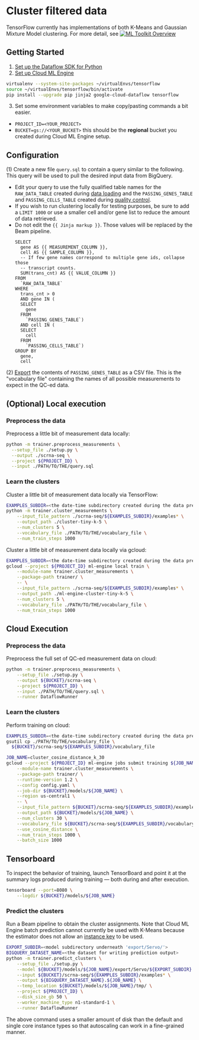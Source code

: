 Cluster filtered data
=====================

TensorFlow currently has implementations of both K-Means and Gaussian Mixture
Model clustering. For more detail, see [![ML Toolkit Overview](http://img.youtube.com/vi/Tuv5QYKU-MM/0.jpg)](https://www.youtube.com/watch?v=Tuv5QYKU-MM)

## Getting Started

1. [Set up the Dataflow SDK for Python](https://cloud.google.com/dataflow/docs/quickstarts/quickstart-python)
2. [Set up Cloud ML Engine](https://cloud.google.com/ml-engine/docs/quickstarts/command-line)

```bash
virtualenv --system-site-packages ~/virtualEnvs/tensorflow
source ~/virtualEnvs/tensorflow/bin/activate
pip install --upgrade pip jinja2 google-cloud-dataflow tensorflow
```

3. Set some environment variables to make copy/pasting commands a bit easier.

  * `PROJECT_ID=<YOUR_PROJECT>`
  * `BUCKET=gs://<YOUR_BUCKET>` this should be the **regional** bucket you
  created during Cloud ML Engine setup.

## Configuration

(1) Create a new file `query.sql` to contain a query similar to the following.
This query will be used to pull the desired input data from BigQuery.

  * Edit your query to use the fully qualified table
    names for the `RAW_DATA_TABLE` created during [data loading](../data_loading)
    and the `PASSING_GENES_TABLE` and `PASSING_CELLS_TABLE` created during
    [quality control](./quality_control).
  * If you wish to run clustering locally for testing purposes, be sure to add
    a `LIMIT 1000` or use a smaller cell and/or gene list to reduce the amount of data
    retrieved.
  * Do not edit the `{{ Jinja markup }}`. Those values will be replaced by the
    Beam pipeline.
    ```
    SELECT
      gene AS {{ MEASUREMENT_COLUMN }},
      cell AS {{ SAMPLE_COLUMN }},
      -- If few gene names correspond to multiple gene ids, collapse those
      -- transcript counts.
      SUM(trans_cnt) AS {{ VALUE_COLUMN }}
    FROM
      `RAW_DATA_TABLE`
    WHERE
      trans_cnt > 0
      AND gene IN (
      SELECT
        gene
      FROM
        `PASSING_GENES_TABLE`)
      AND cell IN (
      SELECT
        cell
      FROM
        `PASSING_CELLS_TABLE`)
    GROUP BY
      gene,
      cell
    ```

(2) [Export](https://cloud.google.com/bigquery/docs/exporting-data) the contents
of `PASSING_GENES_TABLE` as a CSV file. This is the "vocabulary file" containing
the names of all possible measurements to expect in the QC-ed data.

## (Optional) Local execution

### Preprocess the data
Preprocess a little bit of measurement data locally:

```bash
python -m trainer.preprocess_measurements \
  --setup_file ./setup.py \
  --output ./scrna-seq \
  --project ${PROJECT_ID} \
  --input ./PATH/TO/THE/query.sql
```

### Learn the clusters
Cluster a little bit of measurement data locally via TensorFlow:

```bash
EXAMPLES_SUBDIR=<the date-time subdirectory created during the data preprocess step>
python -m trainer.cluster_measurements \
    --input_file_pattern ./scrna-seq/${EXAMPLES_SUBDIR}/examples* \
    --output_path ./cluster-tiny-k-5 \
    --num_clusters 5 \
    --vocabulary_file ./PATH/TO/THE/vocabulary_file \
    --num_train_steps 1000
```

Cluster a little bit of measurement data locally via gcloud:

```bash
EXAMPLES_SUBDIR=<the date-time subdirectory created during the data preprocess step>
gcloud --project ${PROJECT_ID} ml-engine local train \
    --module-name trainer.cluster_measurements \
    --package-path trainer/ \
    -- \
    --input_file_pattern ./scrna-seq/${EXAMPLES_SUBDIR}/examples* \
    --output_path ./ml-engine-cluster-tiny-k-5 \
    --num_clusters 5 \
    --vocabulary_file ./PATH/TO/THE/vocabulary_file \
    --num_train_steps 1000
```

## Cloud Execution

### Preprocess the data

Preprocess the full set of QC-ed measurement data on cloud:

```bash
python -m trainer.preprocess_measurements \
    --setup_file ./setup.py \
    --output ${BUCKET}/scrna-seq \
    --project ${PROJECT_ID} \
    --input ./PATH/TO/THE/query.sql \
    --runner DataflowRunner
```

### Learn the clusters

Perform training on cloud:

```bash
EXAMPLES_SUBDIR=<the date-time subdirectory created during the data preprocess step>
gsutil cp ./PATH/TO/THE/vocabulary_file \
  ${BUCKET}/scrna-seq/${EXAMPLES_SUBDIR}/vocabulary_file

JOB_NAME=cluster_cosine_distance_k_30
gcloud --project ${PROJECT_ID} ml-engine jobs submit training ${JOB_NAME} \
    --module-name trainer.cluster_measurements \
    --package-path trainer/ \
    --runtime-version 1.2 \
    --config config.yaml \
    --job-dir ${BUCKET}/models/${JOB_NAME} \
    --region us-central1 \
    -- \
    --input_file_pattern ${BUCKET}/scrna-seq/${EXAMPLES_SUBDIR}/examples* \
    --output_path ${BUCKET}/models/${JOB_NAME} \
    --num_clusters 30 \
    --vocabulary_file ${BUCKET}/scrna-seq/${EXAMPLES_SUBDIR}/vocabulary_file \
    --use_cosine_distance \
    --num_train_steps 1000 \
    --batch_size 1000

```

## Tensorboard

To inspect the behavior of training, launch TensorBoard and point it at the
summary logs produced during training — both during and after execution.

```bash
tensorboard --port=8080 \
    --logdir ${BUCKET}/models/${JOB_NAME}
```

### Predict the clusters

Run a Beam pipeline to obtain the cluster assignments. Note that Cloud ML Engine
batch prediction cannot currently be used with K-Means because the estimator
does not allow an [instance
key](https://cloud.google.com/ml-engine/docs/concepts/prediction-overview#batch_prediction_input_data)
to be used.

``` bash
EXPORT_SUBDIR=<model subdirectory underneath 'export/Servo/'>
BIGQUERY_DATASET_NAME=<the dataset for writing prediction output>
python -m trainer.predict_clusters \
    --setup_file ./setup.py \
    --model ${BUCKET}/models/${JOB_NAME}/export/Servo/${EXPORT_SUBDIR} \
    --input ${BUCKET}/scrna-seq/${EXAMPLES_SUBDIR}/examples* \
    --output ${BIGQUERY_DATASET_NAME}.${JOB_NAME} \
    --temp_location ${BUCKET}/models/${JOB_NAME}/tmp/ \
    --project ${PROJECT_ID} \
    --disk_size_gb 50 \
    --worker_machine_type n1-standard-1 \
    --runner DataflowRunner
```

The above command uses a smaller amount of disk than the default and single
core instance types so that autoscaling can work in a fine-grained manner.
